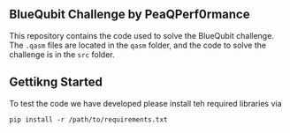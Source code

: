 ## BlueQubit Challenge by PeaQPerf0rmance 

This repository contains the code used to solve the BlueQubit challenge.
The `.qasm` files are located in the `qasm` folder, and the code to solve the challenge is in the `src` folder.

## Gettikng Started

To test the code we have developed please install teh required libraries via

```pip install -r /path/to/requirements.txt```


